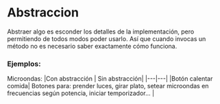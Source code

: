 # Abstraccion

Abstraer algo es esconder los detalles de la implementación, pero permitiendo de todos modos poder usarlo. Así que cuando invocas un método no es necesario saber exactamente cómo funciona.

### Ejemplos:

Microondas:
|Con abstracción | Sin abstracción|
|---|---|
|Botón calentar comida| Botones para: prender luces, girar plato, setear microondas en frecuencias según potencia, iniciar temporizador... |
 <!-- TODO: agregar el ejemplo que puse en la presentación -->

